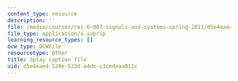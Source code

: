```yaml
---
content_type: resource
description: ''
file: /media/courses/res-6-007-signals-and-systems-spring-2011/d5e4eae4520e533da4dcc3cedeaa011c_P3eLer1edx8.vtt
file_type: application/x-subrip
learning_resource_types: []
ocw_type: OCWFile
resourcetype: Other
title: 3play caption file
uid: d5e4eae4-520e-533d-a4dc-c3cedeaa011c
---
```


